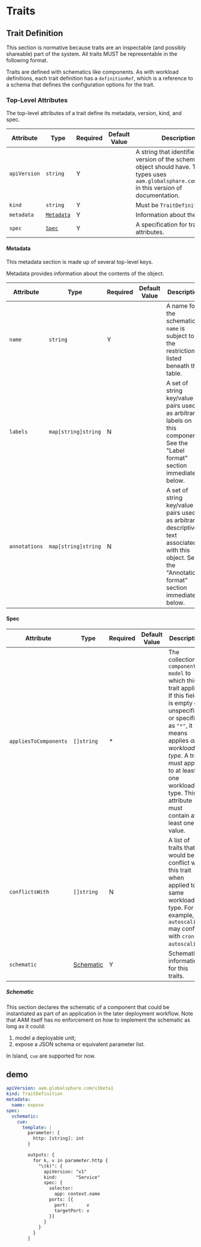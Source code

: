 # Traits

## Trait Definition

This section is normative because traits are an inspectable (and possibly shareable) part of the system. All traits MUST be representable in the following format.

Traits are defined with schematics like components. As with workload definitions, each trait definition has a `definitionRef`, which is a reference to a schema that defines the configuration options for the trait.

### Top-Level Attributes

The top-level attributes of a trait define its metadata, version, kind, and spec.

| Attribute | Type | Required | Default Value | Description |
|-----------|------|----------|---------------|-------------|
| `apiVersion` | `string` | Y || A string that identifies the version of the schema the object should have. The core types uses `aam.globalsphare.com/v1beta1` in this version of documentation. |
| `kind` | `string` | Y || Must be `TraitDefinition` |
| `metadata` | [`Metadata`](#metadata) | Y | | Information about the trait. |
| `spec`| [`Spec`](#spec) | Y || A specification for trait attributes. |

#### Metadata

This metadata section is made up of several top-level keys.

Metadata provides information about the contents of the object.

| Attribute | Type | Required | Default Value | Description |
|-----------|------|----------|---------------|-------------|
| `name` | `string` | Y | | A name for the schematic. `name` is subject to the restrictions listed beneath this table. |
| `labels` | `map[string]string` | N | | A set of string key/value pairs used as arbitrary labels on this component. See the "Label format" section immediately below. |
| `annotations` | `map[string]string`| N || A set of string key/value pairs used as arbitrary descriptive text associated with this object. See the "Annotations format" section immediately below. |

#### Spec

| Attribute | Type | Required | Default Value | Description |
|-----------|------|----------|---------------|-------------|
| `appliesToComponents` | `[]string` | * | | The collection of `component model` to which this trait applies. If this field is empty or unspecified or specified as `"*"`, it means applies _any workload type_. A trait must apply to at least one workload type. This attribute must contain at least one value. |
| `conflictsWith` | `[]string` | N | | A list of traits that would be conflict with this trait when applied to same workload type. For example, `autoscaling` may conflict with `cron-autoscaling`. |
| `schematic` | [Schematic](#schematic) | Y | | Schematic information for this traits. |

##### Schematic

This section declares the schematic of a component that could be instantiated as part of an application in the later deployment workflow. Note that AAM itself has no enforcement on how to implement the schematic as long as it could:
  1. model a deployable unit;
  2. expose a JSON schema or equivalent parameter list. 

In Island, `cue` are supported for now.

## demo
```yaml
apiVersion: aam.globalsphare.com/v1beta1
kind: TraitDefinition
metadata:
  name: expose
spec:
  schematic:
    cue:
      template: |
        parameter: {
          http: [string]: int
        }

        outputs: {
          for k, v in parameter.http {
            "\(k)": {
              apiVersion: "v1"
              kind:       "Service"
              spec: {
                selector:
                  app: context.name
                ports: [{
                  port:       v
                  targetPort: v
                }]
              }
            }
          }
        }
```